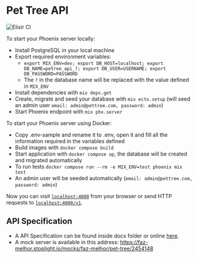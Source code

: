 # Pet Tree API

![Elixir CI](https://github.com/faz-melhor/pet-tree-api/workflows/Elixir%20CI/badge.svg)

To start your Phoenix server locally:

  * Install PostgreSQL in your local machine
  * Export required environment variables:
    - `export MIX_ENV=dev; export DB_HOST=localhost; export DB_NAME=petree_api_?; export DB_USER=USERNAME; export DB_PASSWORD=PASSWORD`
    - The `?` in the database name will be replaced with the value defined in `MIX_ENV`
  * Install dependencies with `mix deps.get`
  * Create, migrate and seed your database with `mix ecto.setup` (will seed an admin user `email: admin@pettree.com, password: admin`)
  * Start Phoenix endpoint with `mix phx.server`

To start your Phoenix server using Docker:

  * Copy .env-sample and rename it to .env, open it and fill all the information required in the variables defined
  * Build images with `docker compose build`
  * Start application with `docker compose up`, the database will be created and migrated automatically
  * To run tests `docker compose run --rm -e MIX_ENV=test phoenix mix test`
  * An admin user will be seeded automatically (`email: admin@pettree.com, password: admin`)

Now you can visit [`localhost:4000`](http://localhost:4000) from your browser or send HTTP requests to [`localhost:4000/v1`](http://localhost:4000).

## API Specification

* A API Specification can be found inside docs folder or online [here](https://faz-melhor.stoplight.io/docs/pet-tree/pet-tree-api.v1.yaml).
* A mock server is available in this address: https://faz-melhor.stoplight.io/mocks/faz-melhor/pet-tree/2454148
